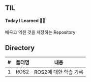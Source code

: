 ## TIL
#### Today I Learned ✍🏻
배우고 익힌 것을 저장하는 Repository


## Directory
| #   | 폴더명   | 내용   |
|---------|---------|---------|
| 1   | ROS2   | ROS2에 대한 학습 기록 |
